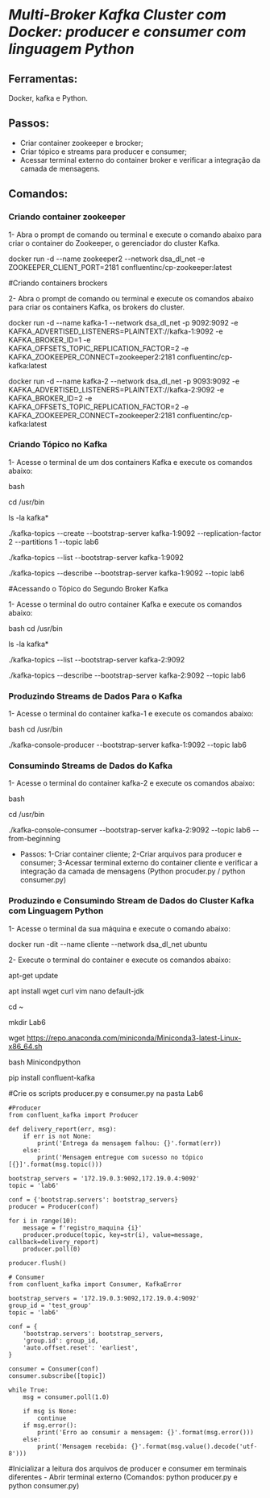 # ***Multi-Broker Kafka Cluster com Docker: producer e consumer com linguagem Python***

## Ferramentas:

Docker, kafka e Python.

## Passos:
* Criar container zookeeper e brocker;
* Criar tópico e streams para producer e consumer;
* Acessar terminal externo do container broker e verificar a integração da camada de mensagens.

## Comandos:

### Criando container zookeeper

1- Abra o prompt de comando ou terminal e execute o comando abaixo para criar o container do Zookeeper, o gerenciador do cluster Kafka.

docker run -d --name zookeeper2 --network dsa_dl_net -e ZOOKEEPER_CLIENT_PORT=2181 confluentinc/cp-zookeeper:latest

#Criando containers brockers

2- Abra o prompt de comando ou terminal e execute os comandos abaixo para criar os containers Kafka, os brokers do cluster.

docker run -d --name kafka-1 --network dsa_dl_net -p 9092:9092 -e KAFKA_ADVERTISED_LISTENERS=PLAINTEXT://kafka-1:9092 -e KAFKA_BROKER_ID=1 -e KAFKA_OFFSETS_TOPIC_REPLICATION_FACTOR=2 -e KAFKA_ZOOKEEPER_CONNECT=zookeeper2:2181 confluentinc/cp-kafka:latest

docker run -d --name kafka-2 --network dsa_dl_net -p 9093:9092 -e KAFKA_ADVERTISED_LISTENERS=PLAINTEXT://kafka-2:9092 -e KAFKA_BROKER_ID=2 -e KAFKA_OFFSETS_TOPIC_REPLICATION_FACTOR=2 -e KAFKA_ZOOKEEPER_CONNECT=zookeeper2:2181 confluentinc/cp-kafka:latest

### Criando Tópico no Kafka

1- Acesse o terminal de um dos containers Kafka e execute os comandos abaixo:

bash

cd /usr/bin

ls -la kafka*

./kafka-topics --create --bootstrap-server kafka-1:9092 --replication-factor 2 --partitions 1 --topic lab6

./kafka-topics --list --bootstrap-server kafka-1:9092

./kafka-topics --describe --bootstrap-server kafka-1:9092 --topic lab6

#Acessando o Tópico do Segundo Broker Kafka

1- Acesse o terminal do outro container Kafka e execute os comandos abaixo:

bash
cd /usr/bin

ls -la kafka*

./kafka-topics --list --bootstrap-server kafka-2:9092

./kafka-topics --describe --bootstrap-server kafka-2:9092 
--topic lab6

### Produzindo Streams de Dados Para o Kafka

1- Acesse o terminal do container kafka-1 e execute os comandos abaixo:

bash
cd /usr/bin

./kafka-console-producer --bootstrap-server kafka-1:9092 --topic lab6

### Consumindo Streams de Dados do Kafka

1- Acesse o terminal do container kafka-2 e execute os comandos abaixo:

bash

cd /usr/bin

./kafka-console-consumer --bootstrap-server kafka-2:9092 --topic lab6 --from-beginning


- Passos:
1-Criar container cliente;
2-Criar arquivos para producer e consumer;
3-Acessar terminal externo do container cliente e verificar a integração da camada de mensagens (Python procuder.py / python consumer.py)


### Produzindo e Consumindo Stream de Dados do Cluster Kafka com Linguagem Python

1- Acesse o terminal da sua máquina e execute o comando abaixo:

docker run -dit --name cliente --network dsa_dl_net ubuntu

2- Execute o terminal do container e execute os comandos abaixo:

apt-get update

apt install wget curl vim nano default-jdk

cd ~

mkdir Lab6

wget https://repo.anaconda.com/miniconda/Miniconda3-latest-Linux-x86_64.sh

bash Minicondpython

pip install confluent-kafka

#Crie os scripts producer.py e consumer.py na pasta Lab6

```
#Producer
from confluent_kafka import Producer

def delivery_report(err, msg):
    if err is not None:
        print('Entrega da mensagem falhou: {}'.format(err))
    else:
        print('Mensagem entregue com sucesso no tópico [{}]'.format(msg.topic()))

bootstrap_servers = '172.19.0.3:9092,172.19.0.4:9092'
topic = 'lab6'

conf = {'bootstrap.servers': bootstrap_servers}
producer = Producer(conf)

for i in range(10):
    message = f'registro_maquina {i}'
    producer.produce(topic, key=str(i), value=message, callback=delivery_report)
    producer.poll(0)

producer.flush()

```

```
# Consumer
from confluent_kafka import Consumer, KafkaError

bootstrap_servers = '172.19.0.3:9092,172.19.0.4:9092'
group_id = 'test_group'
topic = 'lab6'

conf = {
    'bootstrap.servers': bootstrap_servers,
    'group.id': group_id,
    'auto.offset.reset': 'earliest',
}

consumer = Consumer(conf)
consumer.subscribe([topic])

while True:
    msg = consumer.poll(1.0)

    if msg is None:
        continue
    if msg.error():
        print('Erro ao consumir a mensagem: {}'.format(msg.error()))
    else:
        print('Mensagem recebida: {}'.format(msg.value().decode('utf-8')))

```

#Inicializar a leitura dos arquivos de producer e consumer em terminais diferentes - Abrir terminal externo (Comandos: python producer.py e python consumer.py)



